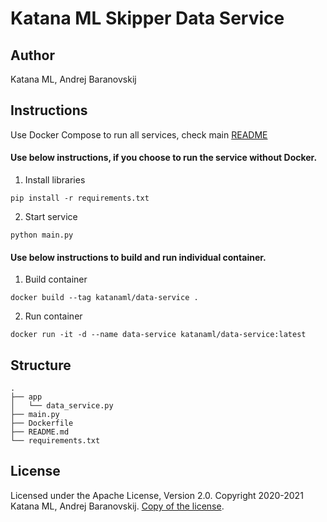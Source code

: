 # Katana ML Skipper Data Service

## Author

Katana ML, Andrej Baranovskij

## Instructions

Use Docker Compose to run all services, check main [README](https://github.com/katanaml/katana-skipper/blob/master/README.md)

#### Use below instructions, if you choose to run the service without Docker.

1. Install libraries

```
pip install -r requirements.txt
```

2. Start service

```
python main.py
```

#### Use below instructions to build and run individual container.

1. Build container

```
docker build --tag katanaml/data-service .
```

2. Run container

```
docker run -it -d --name data-service katanaml/data-service:latest
```

## Structure

```
.
├── app 
│   └── data_service.py
├── main.py
├── Dockerfile
├── README.md
└── requirements.txt
```

## License

Licensed under the Apache License, Version 2.0. Copyright 2020-2021 Katana ML, Andrej Baranovskij. [Copy of the license](https://github.com/katanaml/katana-pipeline/blob/master/LICENSE).
